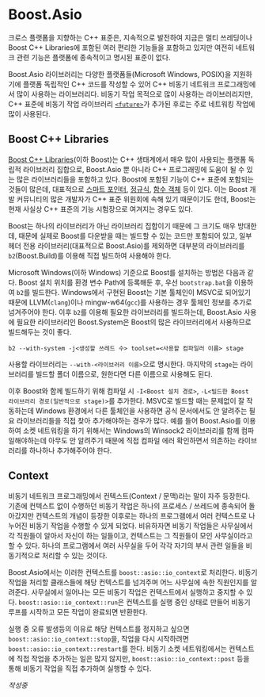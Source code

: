 # Boost.Asio

크로스 플랫폼을 지향하는 C++ 표준은, 지속적으로 발전하여 지금은 멀티 쓰레딩이나 Boost C++ Libraries에 포함된 여러 편리한 기능들을 포함하고 있지만 여전히 네트워크 관련 기능은 플랫폼에 종속적이고 명시된 표준이 없다.

Boost.Asio 라이브러리는 다양한 플랫폼들(Microsoft Windows, POSIX)을 지원하기에 플랫폼 독립적인 C++ 코드를 작성할 수 있어 C++ 비동기 네트워크 프로그래밍에서 많이 사용하는 라이브러리다. 비동기 작업 목적으로 많이 사용하는 라이브러리지만, C++ 표준에 비동기 작업 라이브러리 [`<future>`](../../std/doc/asynchronous_threading.md#stdpromiset-stdfuturet)가 추가된 후로는 주로 네트워킹 작업에 많이 사용된다.


## Boost C++ Libraries

[Boost C++ Libraries](https://www.boost.org/)(이하 Boost)는 C++ 생태계에서 매우 많이 사용되는 플랫폼 독립적 라이브러리 집합으로, Boost.Asio 뿐 아니라 C++ 프로그래밍에 도움이 될 수 있는 많은 라이브러리들을 포함하고 있다. Boost에 포함된 기능이 C++ 표준에 포함되는 것들이 많은데, 대표적으로 [스마트 포인터](../../std/doc/smart_pointers.md), [정규식](../../std/doc/regular_expressions.md), [함수 객체](../../std/doc/functional.md) 등이 있다. 이는 Boost 개발 커뮤니티의 많은 개발자가 C++ 표준 위원회에 속해 있기 때문이기도 한데, Boost는 현재 사실상 C++ 표준의 기능 시험장으로 여겨지는 경우도 있다.


Boost는 하나의 라이브러리가 아닌 라이브러리 집합이기 때문에 그 크기도 매우 방대한데, 때문에 실제로 Boost를 다운받을 때는 빌드할 수 있는 코드만 포함되어 있고, 일부 헤더 전용 라이브러리(대표적으로 Boost.Asio)를 제외하면 대부분의 라이브러리를 `b2`(Boost.Build)를 이용해 직접 빌드하여 사용해야 한다.

Microsoft Windows(이하 Windows) 기준으로 Boost를 설치하는 방법은 다음과 같다. Boost 설치 위치를 환경 변수 Path에 등록해둔 후, 우선 `bootstrap.bat`을 이용하여 `b2`를 빌드한다. Windows에서 구현된 Boost는 기본 툴체인이 MSVC로 되어있기 때문에 LLVM(`clang`)이나 mingw-w64(`gcc`)를 사용하는 경우 툴체인 정보를 추가로 넘겨주어야 한다. 이후 `b2`를 이용해 필요한 라이브러리를 빌드하는데, Boost.Asio 사용에 필요한 라이브러리인 Boost.System은 Boost의 많은 라이브러리에서 사용하므로 빌드해두는 것이 좋다.

```Shell
b2 --with-system -j<생성할 쓰레드 수> toolset=<사용할 컴파일러 이름> stage
```

사용할 라이브러리는 `--with-<라이브러리 이름>`으로 명시한다. 마지막의 `stage`는 라이브러리를 빌드할 폴더 이름으로, 원한다면 다른 이름으로 사용해도 된다.

이후 Boost와 함께 빌드하기 위해 컴파일 시 `-I<Boost 설치 경로>`, `-L<빌드한 Boost 라이브러리 경로(일반적으로 stage)>`를 추가한다. MSVC로 빌드할 때는 문제없이 잘 작동하는데 Windows 환경에서 다른 툴체인을 사용하면 공식 문서에서도 안 알려주는 필요 라이브러리들을 직접 찾아 추가해야하는 경우가 많다. 예를 들어 Boost.Asio를 이용하여 소켓 네트워킹을 하기 위해서는 Windows의 Winsock2 라이브러리를 함께 컴파일해야하는데 아무도 안 알려주기 때문에 직접 컴파일 에러 확인하면서 의존하는 라이브러리를 하나하나 추가해주어야 한다.


## Context

비동기 네트워크 프로그래밍에서 컨텍스트(Context / 문맥)라는 말이 자주 등장한다. 기존에 컨텍스트 없이 수행하던 비동기 작업은 하나의 프로세스 / 쓰레드에 종속되어 돌아갔지만 컨텍스트의 개념이 등장한 이후로는 하나의 프로그램에서 여러 컨텍스트로 나누어진 비동기 작업을 수행할 수 있게 되었다. 비유하자면 비동기 작업들은 사무실에서 각 직원들이 알아서 자신이 하는 일들이고, 컨텍스트는 그 직원들이 모인 사무실이라고 할 수 있다. 하나의 프로그램에서 여러 사무실을 두어 각각 자기의 부서 관련 일들을 비동기적으로 처리할 수 있는 것이다.

Boost.Asio에서는 이러한 컨텍스트를 `boost::asio::io_context`로 처리한다. 비동기 작업을 처리할 클래스들에 해당 컨텍스트를 넘겨주며 어느 사무실에 속한 직원인지를 알려준다. 사무실에서 일어나는 모든 비동기 작업은 컨텍스트에서 실행하고 중지할 수 있다. `boost::asio::io_context::run`은 컨텍스트를 실행 중인 상태로 만들어 비동기 루프를 시작하고 모든 작업이 완료되면 반환한다.

실행 중 오류 발생등의 이유로 해당 컨텍스트를 정지하고 싶으면 `boost::asio::io_context::stop`을, 작업을 다시 시작하려면 `boost::asio::io_context::restart`를 한다. 비동기 소켓 네트워킹에서는 컨텍스트에 직접 작업을 추가하는 일은 많지 않지만, `boost::asio::io_context::post` 등을 통해 비동기 작업을 직접 추가하여 실행할 수 있다.

*작성중*

